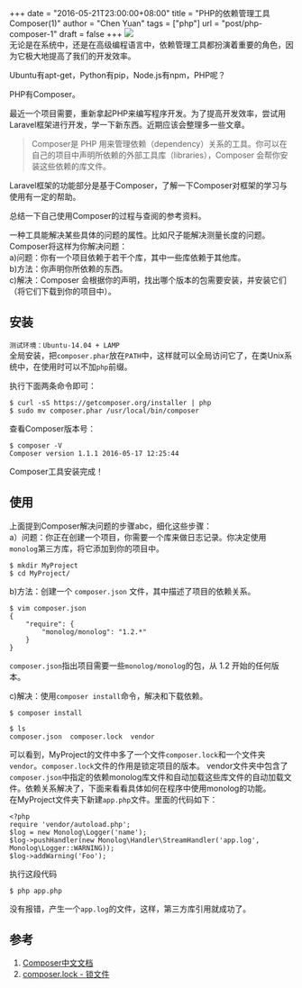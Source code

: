 +++
date = "2016-05-21T23:00:00+08:00"
title = "PHP的依赖管理工具Composer(1)"
author = "Chen Yuan"
tags = ["php"]
url = "post/php-composer-1"
draft = false
+++
![](http://image.phpcomposer.com/d/1e/768684492400b1470aa7882b29d5c.png)     
无论是在系统中，还是在高级编程语言中，依赖管理工具都扮演着重要的角色，因为它极大地提高了我们的开发效率。        

Ubuntu有apt-get，Python有pip，Node.js有npm，PHP呢？

PHP有Composer。
<!--more-->
最近一个项目需要，重新拿起PHP来编写程序开发。为了提高开发效率，尝试用Laravel框架进行开发，学一下新东西。近期应该会整理多一些文章。    

> Composer是 PHP 用来管理依赖（dependency）关系的工具。你可以在自己的项目中声明所依赖的外部工具库（libraries），Composer 会帮你安装这些依赖的库文件。

Laravel框架的功能部分是基于Composer，了解一下Composer对框架的学习与使用有一定的帮助。    

总结一下自己使用Composer的过程与查阅的参考资料。    

一种工具能解决某些具体的问题的属性。比如尺子能解决测量长度的问题。Composer将这样为你解决问题：    
a)问题：你有一个项目依赖于若干个库，其中一些库依赖于其他库。        
b)方法：你声明你所依赖的东西。        
c)解决：Composer 会根据你的声明，找出哪个版本的包需要安装，并安装它们（将它们下载到你的项目中）。    


## 安装

`测试环境：Ubuntu-14.04 + LAMP`    
全局安装，把`composer.phar`放在`PATH`中，这样就可以全局访问它了，在类Unix系统中，在使用时可以不加`php`前缀。    

执行下面两条命令即可：   
```
$ curl -sS https://getcomposer.org/installer | php
$ sudo mv composer.phar /usr/local/bin/composer
```
查看Composer版本号：
```
$ composer -V
Composer version 1.1.1 2016-05-17 12:25:44
```
Composer工具安装完成！
## 使用
上面提到Composer解决问题的步骤abc，细化这些步骤：       
a）问题：你正在创建一个项目，你需要一个库来做日志记录。你决定使用`monolog`第三方库，将它添加到你的项目中。    
```
$ mkdir MyProject
$ cd MyProject/
```
b)方法：创建一个 `composer.json` 文件，其中描述了项目的依赖关系。   
```
$ vim composer.json
{
    "require": {
        "monolog/monolog": "1.2.*"
    }
}
``` 
`composer.json`指出项目需要一些`monolog/monolog`的包，从 1.2 开始的任何版本。   

c)解决：使用`composer install`命令，解决和下载依赖。
```
$ composer install
```
```
$ ls
composer.json  composer.lock  vendor
```
可以看到，MyProject的文件中多了一个文件`composer.lock`和一个文件夹`vendor`。`composer.lock`文件的作用是锁定项目的版本。
vendor文件夹中包含了`composer.json`中指定的依赖monolog库文件和自动加载这些库文件的自动加载文件。依赖关系解决了，下面来看看具体如何在程序中使用monolog的功能。        
在MyProject文件夹下新建`app.php`文件。里面的代码如下：
```
<?php
require 'vendor/autoload.php';
$log = new Monolog\Logger('name');
$log->pushHandler(new Monolog\Handler\StreamHandler('app.log', Monolog\Logger::WARNING));
$log->addWarning('Foo');
```
执行这段代码
```
$ php app.php
```
没有报错，产生一个`app.log`的文件，这样，第三方库引用就成功了。

##  参考
1. [Composer中文文档](http://docs.phpcomposer.com/)
2. [composer.lock - 锁文件](http://docs.phpcomposer.com/01-basic-usage.html#composer.lock-The-Lock-File)
